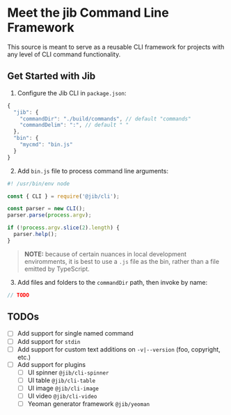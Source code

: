 # Meet the jib Command Line Framework

This source is meant to serve as a reusable CLI framework for projects with any
level of CLI command functionality.

## Get Started with Jib

1. Configure the Jib CLI in `package.json`:

```javascript
{
  "jib": {
    "commandDir": "./build/commands", // default "commands"
    "commandDelim": ":", // default " "
  },
  "bin": {
    "mycmd": "bin.js"
  }
}
```

2. Add `bin.js` file to process command line arguments:

```javascript
#! /usr/bin/env node

const { CLI } = require('@jib/cli');

const parser = new CLI();
parser.parse(process.argv);

if (!process.argv.slice(2).length) {
  parser.help();
}
```

> **NOTE:** because of certain nuances in local development enviromments, it is
best to use a `.js` file as the bin, rather than a file emitted by TypeScript.

3. Add files and folders to the `commandDir` path, then invoke by name:

```typescript
// TODO
```

## TODOs

- [ ] Add support for single named command
- [ ] Add support for `stdin`
- [ ] Add support for custom text additions on `-v|--version` (foo, copyright, etc.)
- [ ] Add support for plugins
  - [ ] UI spinner `@jib/cli-spinner`
  - [ ] UI table `@jib/cli-table`
  - [ ] UI image `@jib/cli-image`
  - [ ] UI video `@jib/cli-video`
  - [ ] Yeoman generator framework `@jib/yeoman`